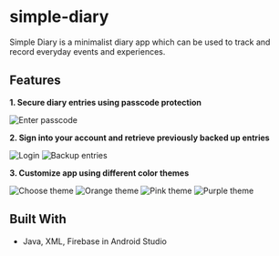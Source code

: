 # simple-diary

Simple Diary is a minimalist diary app which can be used to track and record everyday events and experiences. 

## Features

**1. Secure diary entries using passcode protection**

![Enter passcode](/demo/lockscreen.jpg)

**2. Sign into your account and retrieve previously backed up entries**

![Login](/demo/login.jpg)
![Backup entries](/demo/settings.jpg)

**3. Customize app using different color themes**

![Choose theme](/demo/change-theme.jpg)
![Orange theme](/demo/main-screen-orange.jpg)
![Pink theme](/demo/main-screen-pink.jpg)
![Purple theme](/demo/view-entry.jpg)

## Built With

* Java, XML, Firebase in Android Studio
